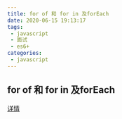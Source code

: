 ```yaml
---
title: for of 和 for in 及forEach
date: 2020-06-15 19:13:17
tags:
 - javascript
 - 面试
 - es6+
categories: 
 - javascript
---
```

## for of 和 for in 及forEach

[详情](https://www.cnblogs.com/rogerwu/p/10738776.html)